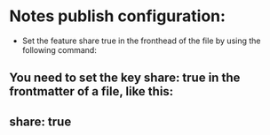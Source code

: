 # Notes publish configuration:

- Set the feature share true in the fronthead of the file by using the following command:

You need to set the key share: true in the frontmatter of a file, like this:
---  
share: true  
---  
